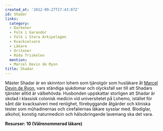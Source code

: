 ```yaml
---
created_at: '2012-09-27T17:43:07Z'
id: Shadar
links:
  category:
  - Darkener
  - Folk i Garandor
  - Folk i Stora Arkipelagen
  - Kvacksalvare
  - Läkare
  - Oritoner
  - Röda Triskelen
  mention:
  - Marcel Devin de Ryon
title: Shadar
---
```


Mäster Shadar är en skinntorr lohem som tjänstgör som husläkare åt [Marcel Devin de Ryon], vars
ständiga sjukdomar och olycksfall ser till att Shadars tjänster alltid är välbehövda. Husbonden
uppskattar storligen att Shadar är skolad i klassisk colonisk medicin vid universitetet på Lohemo,
istället för sånt där kvacksalveri med renlighet, förebyggande åtgärder och kliniska tester som
mûhadinernas och cirefaliernas läkare sysslar med. Blodiglar, alkohol, konstig naturmedicin och
hälsobringande lavemang ska det vara.

**Resurser: 10 (Välrenommerad läkare)** 

  [Marcel Devin de Ryon]: Marcel_Devin_de_Ryon